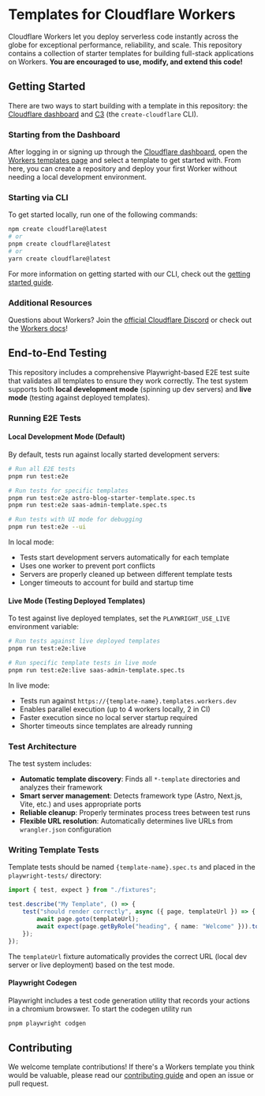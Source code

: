 # Templates for Cloudflare Workers

Cloudflare Workers let you deploy serverless code instantly across the globe for exceptional performance, reliability, and scale. This repository contains a collection of starter templates for building full-stack applications on Workers. **You are encouraged to use, modify, and extend this code!**

## Getting Started

There are two ways to start building with a template in this repository: the [Cloudflare dashboard](https://dash.cloudflare.com/) and [C3](https://developers.cloudflare.com/pages/get-started/c3/) (the `create-cloudflare` CLI).

### Starting from the Dashboard

After logging in or signing up through the [Cloudflare dashboard](https://dash.cloudflare.com/), open the [Workers templates page](https://dash.cloudflare.com/?to=/:account/workers-and-pages/templates) and select a template to get started with. From here, you can create a repository and deploy your first Worker without needing a local development environment.

### Starting via CLI

To get started locally, run one of the following commands:

```bash
npm create cloudflare@latest
# or
pnpm create cloudflare@latest
# or
yarn create cloudflare@latest
```

For more information on getting started with our CLI, check out the [getting started guide](https://developers.cloudflare.com/workers/get-started/guide/).

### Additional Resources

Questions about Workers? Join the [official Cloudflare Discord](https://workers.community/) or check out the [Workers docs](https://developers.cloudflare.com/workers/)!

## End-to-End Testing

This repository includes a comprehensive Playwright-based E2E test suite that validates all templates to ensure they work correctly. The test system supports both **local development mode** (spinning up dev servers) and **live mode** (testing against deployed templates).

### Running E2E Tests

#### Local Development Mode (Default)

By default, tests run against locally started development servers:

```bash
# Run all E2E tests
pnpm run test:e2e

# Run tests for specific templates
pnpm run test:e2e astro-blog-starter-template.spec.ts
pnpm run test:e2e saas-admin-template.spec.ts

# Run tests with UI mode for debugging
pnpm run test:e2e --ui
```

In local mode:

- Tests start development servers automatically for each template
- Uses one worker to prevent port conflicts
- Servers are properly cleaned up between different template tests
- Longer timeouts to account for build and startup time

#### Live Mode (Testing Deployed Templates)

To test against live deployed templates, set the `PLAYWRIGHT_USE_LIVE` environment variable:

```bash
# Run tests against live deployed templates
pnpm run test:e2e:live

# Run specific template tests in live mode
pnpm run test:e2e:live saas-admin-template.spec.ts
```

In live mode:

- Tests run against `https://{template-name}.templates.workers.dev`
- Enables parallel execution (up to 4 workers locally, 2 in CI)
- Faster execution since no local server startup required
- Shorter timeouts since templates are already running

### Test Architecture

The test system includes:

- **Automatic template discovery**: Finds all `*-template` directories and analyzes their framework
- **Smart server management**: Detects framework type (Astro, Next.js, Vite, etc.) and uses appropriate ports
- **Reliable cleanup**: Properly terminates process trees between test runs
- **Flexible URL resolution**: Automatically determines live URLs from `wrangler.json` configuration

### Writing Template Tests

Template tests should be named `{template-name}.spec.ts` and placed in the `playwright-tests/` directory:

```typescript
import { test, expect } from "./fixtures";

test.describe("My Template", () => {
	test("should render correctly", async ({ page, templateUrl }) => {
		await page.goto(templateUrl);
		await expect(page.getByRole("heading", { name: "Welcome" })).toBeVisible();
	});
});
```

The `templateUrl` fixture automatically provides the correct URL (local dev server or live deployment) based on the test mode.

#### Playwright Codegen

Playwright includes a test code generation utility that records your actions in a chromium browswer. To start the codegen utility run

```bash
pnpm playwright codgen
```

## Contributing

We welcome template contributions! If there's a Workers template you think would be valuable, please read our [contributing guide](./CONTRIBUTING.md) and open an issue or pull request.
